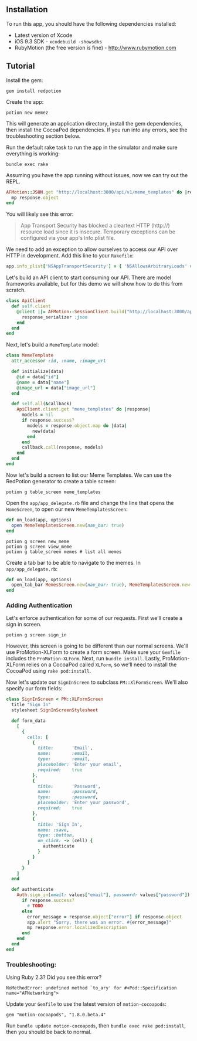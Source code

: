 ## Installation

To run this app, you should have the following dependencies installed:

* Latest version of Xcode
* iOS 9.3 SDK - `xcodebuild -showsdks`
* RubyMotion (the free version is fine) - http://www.rubymotion.com

## Tutorial

Install the gem:

    gem install redpotion

Create the app:

    potion new memez

This will generate an application directory, install the gem dependencies, then install the CocoaPod dependencies. If you run into any errors, see the troubleshooting section below.

Run the default rake task to run the app in the simulator and make sure everything is working:

    bundle exec rake

Assuming you have the app running without issues, now we can try out the REPL.

```ruby
AFMotion::JSON.get "http://localhost:3000/api/v1/meme_templates" do |response|
  mp response.object
end
```

You will likely see this error:

> App Transport Security has blocked a cleartext HTTP (http://) resource load since it is insecure. Temporary exceptions can be configured via your app's Info.plist file.

We need to add an exception to allow ourselves to access our API over HTTP in development. Add this line to your `Rakefile`:

```ruby
app.info_plist['NSAppTransportSecurity'] = { 'NSAllowsArbitraryLoads' => true } # allow any HTTP request
```

Let's build an API client to start consuming our API. There are model frameworks available, but for this demo we will show how to do this from scratch.

```ruby
class ApiClient
  def self.client
    @client ||= AFMotion::SessionClient.build("http://localhost:3000/api/v1") do
      response_serializer :json
    end
  end
end
```

Next, let's build a `MemeTemplate` model:

```ruby
class MemeTemplate
  attr_accessor :id, :name, :image_url

  def initialize(data)
    @id = data["id"]
    @name = data["name"]
    @image_url = data["image_url"]
  end

  def self.all(&callback)
    ApiClient.client.get "meme_templates" do |response|
      models = nil
      if response.success?
        models = response.object.map do |data|
          new(data)
        end
      end
      callback.call(response, models)
    end
  end
end
```

Now let's build a screen to list our Meme Templates. We can use the RedPotion generator to create a table screen:

    potion g table_screen meme_templates

Open the `app/app_delegate.rb` file and change the line that opens the `HomeScreen`, to open our new `MemeTemplatesScreen`:

```ruby
def on_load(app, options)
  open MemeTemplatesScreen.new(nav_bar: true)
end
```

    potion g screen new_meme
    potion g screen view_meme
    potion g table_screen memes # list all memes

Create a tab bar to be able to navigate to the memes. In `app/app_delegate.rb`:


```ruby
def on_load(app, options)
  open_tab_bar MemesScreen.new(nav_bar: true), MemeTemplatesScreen.new(nav_bar: true)
end
```

### Adding Authentication

Let's enforce authentication for some of our requests. First we'll create a sign in screen.

    potion g screen sign_in

However, this screen is going to be different than our normal screens. We'll use ProMotion-XLForm to create a form screen. Make sure your `Gemfile` includes the `ProMotion-XLForm`. Next, run `bundle install`. Lastly, ProMotion-XLForm relies on a CocoaPod called `XLForm`, so we'll need to install the CocoaPod using `rake pod:install`.

Now let's update our `SignInScreen` to subclass `PM::XlFormScreen`. We'll also specify our form fields:

```ruby
class SignInScreen < PM::XLFormScreen
  title "Sign In"
  stylesheet SignInScreenStylesheet

  def form_data
    [
      {
        cells: [
          {
            title:       'Email',
            name:        :email,
            type:        :email,
            placeholder: 'Enter your email',
            required:    true
          },
          {
            title:       'Password',
            name:        :password,
            type:        :password,
            placeholder: 'Enter your password',
            required:    true
          },
          {
            title: 'Sign In',
            name: :save,
            type: :button,
            on_click: -> (cell) {
              authenticate
            }
          }
        ]
      }
    ]
  end

  def authenticate
    Auth.sign_in(email: values["email"], password: values["password"]) do |response|
      if response.success?
        # TODO
      else
        error_message = response.object["error"] if response.object
        app.alert "Sorry, there was an error. #{error_message}"
        mp response.error.localizedDescription
      end
    end
  end
end
```

### Troubleshooting:

Using Ruby 2.3? Did you see this error?

    NoMethodError: undefined method `to_ary' for #<Pod::Specification name="AFNetworking">

Update your `Gemfile` to use the latest version of `motion-cocoapods`:

    gem "motion-cocoapods", "1.8.0.beta.4"

Run `bundle update motion-cocoapods`, then `bundle exec rake pod:install`, then you should be back to normal.
